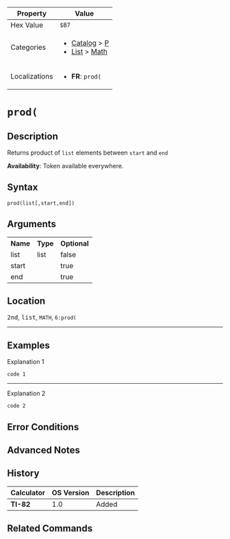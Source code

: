 | Property      | Value |
|---------------|-------|
| Hex Value     | `$B7`|
| Categories    | <ul><li>[Catalog](<../categories/Catalog.md>) > [P](<../categories/Catalog.md#P>)</li><li>[List](<../categories/List.md>) > [Math](<../categories/List.md#Math>)</li></ul> |
| Localizations | <ul><li><b>FR</b>: `prod(`</li></ul> |

# `prod(`

## Description
Returns product of `list` elements between `start` and `end`


<b>Availability</b>: Token available everywhere.

## Syntax
`prod(list[,start,end])`

## Arguments
<table>
<tr><th>Name</th><th>Type</th><th>Optional</th></tr>

<tr><td>list</td><td>list</td><td>false</td></tr>

<tr><td>start</td><td></td><td>true</td></tr>

<tr><td>end</td><td></td><td>true</td></tr>

</table>

## Location
<kbd>2nd</kbd>, <kbd>list</kbd>, `MATH`, `6:prod(`
<hr>

## Examples

Explanation 1
```ti-basic
code 1
```
---
Explanation 2
```ti-basic
code 2
```

## Error Conditions


## Advanced Notes


## History
| Calculator | OS Version | Description |
|------------|------------|-------------|
| <b>TI-82</b> | 1.0 | Added

## Related Commands

    